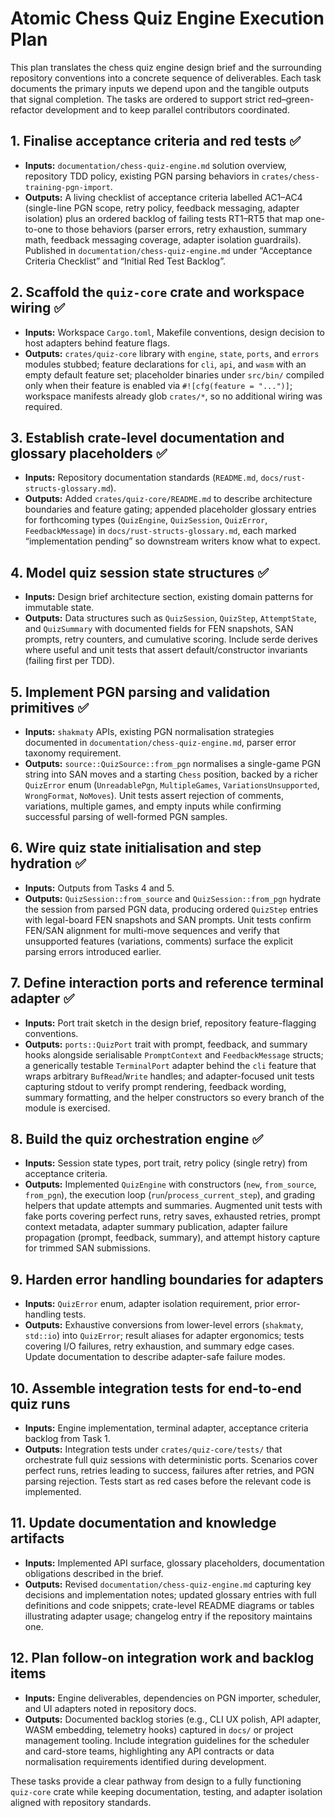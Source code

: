 # Atomic Chess Quiz Engine Execution Plan

This plan translates the chess quiz engine design brief and the surrounding repository conventions into a concrete sequence of deliverables. Each task documents the primary inputs we depend upon and the tangible outputs that signal completion. The tasks are ordered to support strict red–green-refactor development and to keep parallel contributors coordinated.

## 1. Finalise acceptance criteria and red tests ✅
- **Inputs:** `documentation/chess-quiz-engine.md` solution overview, repository TDD policy, existing PGN parsing behaviors in `crates/chess-training-pgn-import`.
- **Outputs:** A living checklist of acceptance criteria labelled AC1–AC4 (single-line PGN scope, retry policy, feedback messaging, adapter isolation) plus an ordered backlog of failing tests RT1–RT5 that map one-to-one to those behaviors (parser errors, retry exhaustion, summary math, feedback messaging coverage, adapter isolation guardrails). Published in `documentation/chess-quiz-engine.md` under “Acceptance Criteria Checklist” and “Initial Red Test Backlog”.

## 2. Scaffold the `quiz-core` crate and workspace wiring ✅
- **Inputs:** Workspace `Cargo.toml`, Makefile conventions, design decision to host adapters behind feature flags.
- **Outputs:** `crates/quiz-core` library with `engine`, `state`, `ports`, and `errors` modules stubbed; feature declarations for `cli`, `api`, and `wasm` with an empty default feature set; placeholder binaries under `src/bin/` compiled only when their feature is enabled via `#![cfg(feature = "...")]`; workspace manifests already glob `crates/*`, so no additional wiring was required.

## 3. Establish crate-level documentation and glossary placeholders ✅
- **Inputs:** Repository documentation standards (`README.md`, `docs/rust-structs-glossary.md`).
- **Outputs:** Added `crates/quiz-core/README.md` to describe architecture boundaries and feature gating; appended placeholder glossary entries for forthcoming types (`QuizEngine`, `QuizSession`, `QuizError`, `FeedbackMessage`) in `docs/rust-structs-glossary.md`, each marked “implementation pending” so downstream writers know what to expect.

## 4. Model quiz session state structures ✅
- **Inputs:** Design brief architecture section, existing domain patterns for immutable state.
- **Outputs:** Data structures such as `QuizSession`, `QuizStep`, `AttemptState`, and `QuizSummary` with documented fields for FEN snapshots, SAN prompts, retry counters, and cumulative scoring. Include serde derives where useful and unit tests that assert default/constructor invariants (failing first per TDD).

## 5. Implement PGN parsing and validation primitives ✅
- **Inputs:** `shakmaty` APIs, existing PGN normalisation strategies documented in `documentation/chess-quiz-engine.md`, parser error taxonomy requirement.
- **Outputs:** `source::QuizSource::from_pgn` normalises a single-game PGN string into SAN moves and a starting `Chess` position, backed by a richer `QuizError` enum (`UnreadablePgn`, `MultipleGames`, `VariationsUnsupported`, `WrongFormat`, `NoMoves`). Unit tests assert rejection of comments, variations, multiple games, and empty inputs while confirming successful parsing of well-formed PGN samples.

## 6. Wire quiz state initialisation and step hydration ✅
- **Inputs:** Outputs from Tasks 4 and 5.
- **Outputs:** `QuizSession::from_source` and `QuizSession::from_pgn` hydrate the session from parsed PGN data, producing ordered `QuizStep` entries with legal-board FEN snapshots and SAN prompts. Unit tests confirm FEN/SAN alignment for multi-move sequences and verify that unsupported features (variations, comments) surface the explicit parsing errors introduced earlier.

## 7. Define interaction ports and reference terminal adapter ✅
- **Inputs:** Port trait sketch in the design brief, repository feature-flagging conventions.
- **Outputs:** `ports::QuizPort` trait with prompt, feedback, and summary hooks alongside serialisable `PromptContext` and `FeedbackMessage` structs; a generically testable `TerminalPort` adapter behind the `cli` feature that wraps arbitrary `BufRead`/`Write` handles; and adapter-focused unit tests capturing stdout to verify prompt rendering, feedback wording, summary formatting, and the helper constructors so every branch of the module is exercised.

## 8. Build the quiz orchestration engine ✅
- **Inputs:** Session state types, port trait, retry policy (single retry) from acceptance criteria.
- **Outputs:** Implemented `QuizEngine` with constructors (`new`, `from_source`, `from_pgn`), the execution loop (`run`/`process_current_step`), and grading helpers that update attempts and summaries. Augmented unit tests with fake ports covering perfect runs, retry saves, exhausted retries, prompt context metadata, adapter summary publication, adapter failure propagation (prompt, feedback, summary), and attempt history capture for trimmed SAN submissions.

## 9. Harden error handling boundaries for adapters
- **Inputs:** `QuizError` enum, adapter isolation requirement, prior error-handling tests.
- **Outputs:** Exhaustive conversions from lower-level errors (`shakmaty`, `std::io`) into `QuizError`; result aliases for adapter ergonomics; tests covering I/O failures, retry exhaustion, and summary edge cases. Update documentation to describe adapter-safe failure modes.

## 10. Assemble integration tests for end-to-end quiz runs
- **Inputs:** Engine implementation, terminal adapter, acceptance criteria backlog from Task 1.
- **Outputs:** Integration tests under `crates/quiz-core/tests/` that orchestrate full quiz sessions with deterministic ports. Scenarios cover perfect runs, retries leading to success, failures after retries, and PGN parsing rejection. Tests start as red cases before the relevant code is implemented.

## 11. Update documentation and knowledge artifacts
- **Inputs:** Implemented API surface, glossary placeholders, documentation obligations described in the brief.
- **Outputs:** Revised `documentation/chess-quiz-engine.md` capturing key decisions and implementation notes; updated glossary entries with full definitions and code snippets; crate-level README diagrams or tables illustrating adapter usage; changelog entry if the repository maintains one.

## 12. Plan follow-on integration work and backlog items
- **Inputs:** Engine deliverables, dependencies on PGN importer, scheduler, and UI adapters noted in repository docs.
- **Outputs:** Documented backlog stories (e.g., CLI UX polish, API adapter, WASM embedding, telemetry hooks) captured in `docs/` or project management tooling. Include integration guidelines for the scheduler and card-store teams, highlighting any API contracts or data normalisation requirements identified during development.

These tasks provide a clear pathway from design to a fully functioning `quiz-core` crate while keeping documentation, testing, and adapter isolation aligned with repository standards.

